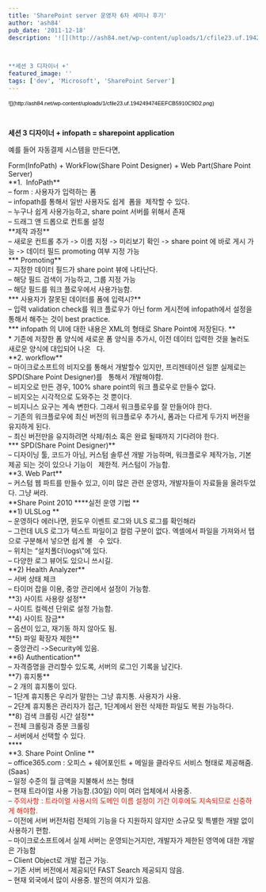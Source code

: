 ```yaml
---
title: 'SharePoint server 운영자 6차 세미나 후기'
author: 'ash84'
pub_date: '2011-12-18'
description: '![](http://ash84.net/wp-content/uploads/1/cfile23.uf.194249474EEFCB5910C9D2.png)

 

**세션 3 디자이너 +'
featured_image: ''
tags: ['dev', 'Microsoft', 'SharePoint Server']
---
```



<div><font class="Apple-style-span" color="#000000" face="'lucida grande', tahoma, verdana, arial, sans-serif"><span class="Apple-style-span" style="font-size: 11px; line-height: 16px;">![](http://ash84.net/wp-content/uploads/1/cfile23.uf.194249474EEFCB5910C9D2.png)

 

</span></font>**세션 3 디자이너 + infopath = sharepoint application**</div><div style="line-height: 2; "></div><div style="line-height: 2; "></div>예를 들어 자동결제 시스템을 만든다면,

<div style="line-height: 2; "></div>Form(InfoPath) + WorkFlow(Share Point Designer) + Web Part(Share Point Server)

<div style="line-height: 2; "></div><div style="line-height: 2; "></div>**1.  InfoPath**

<div style="line-height: 2; "></div>– form : 사용자가 입력하는 폼

<div style="line-height: 2; "></div>– infopath를 통해서 일반 사용자도 쉽게  폼을  제작할 수 있다.

<div style="line-height: 2; "></div>– 누구나 쉽게 사용가능하고, share point 서버를 위해서 존재 

<div style="line-height: 2; "></div>– 드래그 앤 드롭으로 컨트롤 설정

<div style="line-height: 2; "></div><div style="line-height: 2; "></div>**제작 과정**

<div style="line-height: 2; "></div>– 새로운 컨트롤 추가 -> 이름 지정 -> 미리보기 확인 -> share point 에 바로 게시 가능 -> 데이터 필드 promoting 여부 지정 가능

<div style="line-height: 2; "></div><div style="line-height: 2; "></div>*** Promoting**

<div style="line-height: 2; "></div>– 지정한 데이터 필드가 share point 뷰에 나타난다. 

<div style="line-height: 2; "></div>– 해당 필드 검색이 가능하고, 그룹 지정 가능

<div style="line-height: 2; "></div>– 해당 필드를 워크 플로우에서 사용가능함. 

<div style="line-height: 2; "></div><div style="line-height: 2; "></div>*** 사용자가 잘못된 데이터를 폼에 입력시?**

<div style="line-height: 2; "></div>– 입력 validation check를 워크 플로우가 아닌 form 게시전에 infopath에서 설정을 통해서 해주는 것이 best practice. 

<div style="line-height: 2; "></div><div style="line-height: 2; "></div>*** infopath 의 UI에 대한 내용은 XML의 형태로 Share Point에 저장된다. **

<div style="line-height: 2; "></div><div style="line-height: 2; "></div>* 기존에 저장한 폼 양식에 새로운 폼 양식을 추가시, 이전 데이터 입력한 것을 눌러도 새로운 양식에 대입되어 나온  
   다. 

<div style="line-height: 2; "></div><div style="line-height: 2; "></div>**2. workflow**

<div style="line-height: 2; "></div>– 마이크로소프트의 비지오를 통해서 개발할수 있지만, 프리젠테이션 일뿐 실제로는 SPD(Share Point Designer)를   
   통해서 개발해야함. 

<div style="line-height: 2; "></div>– 비지오로 만든 경우, 100% share point의 워크 플로우로 만들수 없다. 

<div style="line-height: 2; "></div>– 비지오는 시각적으로 도와주는 것 뿐이다. 

<div style="line-height: 2; "></div>– 비지니스 요구는 계속 변한다. 그래서 워크플로우를 잘 만들어야 한다. 

<div style="line-height: 2; "></div>– 기존의 워크플로우에 최신 버전의 워크플로우 추가시, 폼과는 다르게 두가지 버전을 유지하게 된다. 

<div style="line-height: 2; "></div>– 최신 버전만을 유지하려면 삭제/취소 혹은 완료 될때까지 기다려야 한다. 

<div style="line-height: 2; "></div><div style="line-height: 2; "></div>*** SPD(Share Point Designer)**

<div style="line-height: 2; "></div>– 디자이닝 툴, 코드가 아님, 커스텀 솔루션 개발 가능하며, 워크플로우 제작가능, 기본 제공 되는 것이 있으나 기능이   
   제한적. 커스텀이 가능함.

<div style="line-height: 2; "></div><div style="line-height: 2; "></div>**3. Web Part**

<div style="line-height: 2; "></div>– 커스텀 웹 파트를 만들수 있고, 이미 많은 관련 운영자, 개발자들이 자료들을 올려두었다. 그냥 써라. 

<div style="line-height: 2; "></div><div style="line-height: 2; "></div><div style="line-height: 2; "></div>**Share Point 2010 **<span class="s1">**실전 운영 기법 **</span>

<div style="line-height: 2; "></div>**1) ULSLog **

<div style="line-height: 2; "></div>– 운영하다 에러나면, 윈도우 이벤트 로그와 ULS 로그를 확인해라 

<div style="line-height: 2; "></div>– 그런데 ULS 로그가 텍스트 파일이고 컬럼 구분이 없다. 엑셀에서 파일을 가져와서 탭으로 구분해서 넣으면 쉽게 볼  
   수 있다. 

<div style="line-height: 2; "></div>– 위치는 “설치폴더\logs\”에 있다. 

<div style="line-height: 2; "></div>– 다양한 로그 뷰어도 있으니 쓰시길. 

<div style="line-height: 2; "></div><div style="line-height: 2; "></div>**2) Health Analyzer**

<div style="line-height: 2; "></div>– 서버 상태 체크 

<div style="line-height: 2; "></div>– 타이머 잡을 이용, 중앙 관리에서 설정이 가능함. 

<div style="line-height: 2; "></div><div style="line-height: 2; "></div>**3) 사이트 사용량 설정**

<div style="line-height: 2; "></div>– 사이트 컬렉션 단위로 설정 가능함. 

<div style="line-height: 2; "></div><div style="line-height: 2; "></div>**4) 사이트 잠금**

<div style="line-height: 2; "></div>– 옵션이 있고, 재기동 하지 않아도 됨. 

<div style="line-height: 2; "></div><div style="line-height: 2; "></div>**5) 파일 확장자 제한**

<div style="line-height: 2; "></div>– 중앙관리 ->Security에 있음. 

<div style="line-height: 2; "></div><div style="line-height: 2; "></div>**6) Authentication**

<div style="line-height: 2; "></div>– 자격증명을 관리할수 있도록, 서버의 로그인 기록을 남긴다. 

<div style="line-height: 2; "></div><div style="line-height: 2; "></div>**7) 휴지통**

<div style="line-height: 2; "></div>– 2 개의 휴지통이 있다. 

<div style="line-height: 2; "></div>– 1단계 휴지통은 우리가 말한는 그냥 휴지통. 사용자가 사용. 

<div style="line-height: 2; "></div>– 2단계 휴지통은 관리자가 접근, 1단계에서 완전 삭제한 파일도 복원 가능하다. 

<div style="line-height: 2; "></div><div style="line-height: 2; "></div>**8) 검색 크롤링 시간 설정**

<div style="line-height: 2; "></div>– 전체 크롤링과 증분 크롤링

<div style="line-height: 2; "></div>– 서버에서 선택할 수 있다. 

<div style="line-height: 2; "></div>****

<div style="line-height: 2; "></div>**3. Share Point Online ** 

<div style="line-height: 2; "></div>– office365.com : 오피스 + 쉐어포인트 + 메일을 클라우드 서비스 형태로 제공해줌. (Saas)

<div style="line-height: 2; "></div>– 일정 수준의 월 금액을 지불해서 쓰는 형태 

<div style="line-height: 2; "></div>– 현재 트라이얼 사용 가능함.(30일) 이미 여러 업체에서 사용중. 

<div style="line-height: 2; "></div><font color="#e31600">– 주의사항 : 트라이얼 사용시의 도메인 이름 설정이 기간 이후에도 지속되므로 신중하게 해야함. </font>

<div style="line-height: 2; "></div>– 이전에 서버 버전처럼 전체의 기능을 다 지원하지 않지만 소규모 및 특별한 개발 없이 사용하기 편함. 

<div style="line-height: 2; "></div>– 마이크로소프트에서 실제 서버는 운영되는거지만, 개발자가 제한된 영역에 대한 개발은 가능함

<div style="line-height: 2; "></div>– Client Object로 개발 접근 가능. 

<div style="line-height: 2; "></div>– 기존 서버 버전에서 제공되던 FAST Search 제공되지 않음. 

<div style="line-height: 2; "></div>– 현재 외국에서 많이 사용중. 발전의 여지가 있음. 

  



